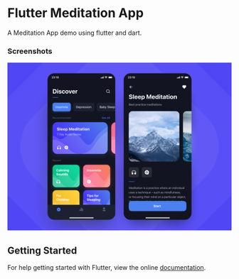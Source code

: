 # Flutter Meditation App
A Meditation App demo using flutter and dart.


### Screenshots

<img src="assets/pics/appShots.png"   />


## Getting Started

For help getting started with Flutter, view the online
[documentation](https://flutter.dev/).
